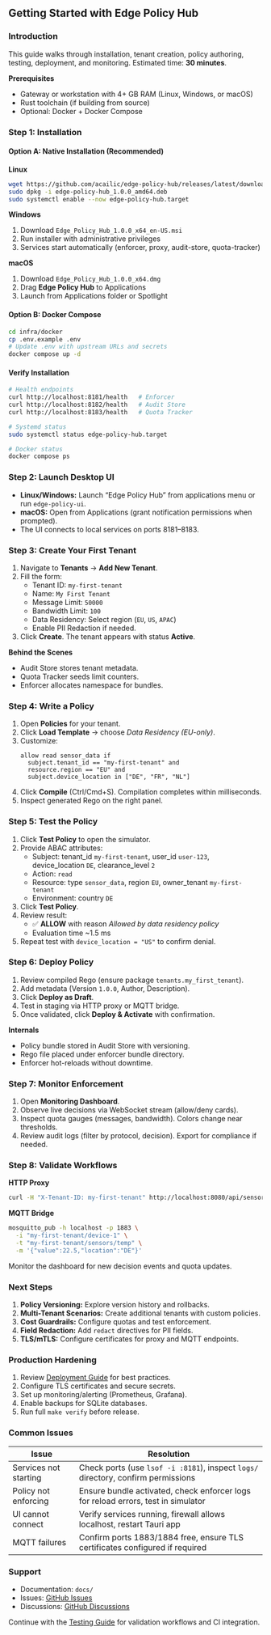 ## Getting Started with Edge Policy Hub

### Introduction

This guide walks through installation, tenant creation, policy authoring, testing, deployment, and monitoring. Estimated time: **30 minutes**.

**Prerequisites**
- Gateway or workstation with 4+ GB RAM (Linux, Windows, or macOS)
- Rust toolchain (if building from source)
- Optional: Docker + Docker Compose

### Step 1: Installation

#### Option A: Native Installation (Recommended)

**Linux**
```bash
wget https://github.com/acailic/edge-policy-hub/releases/latest/download/edge-policy-hub_1.0.0_amd64.deb
sudo dpkg -i edge-policy-hub_1.0.0_amd64.deb
sudo systemctl enable --now edge-policy-hub.target
```

**Windows**
1. Download `Edge_Policy_Hub_1.0.0_x64_en-US.msi`
2. Run installer with administrative privileges
3. Services start automatically (enforcer, proxy, audit-store, quota-tracker)

**macOS**
1. Download `Edge_Policy_Hub_1.0.0_x64.dmg`
2. Drag **Edge Policy Hub** to Applications
3. Launch from Applications folder or Spotlight

#### Option B: Docker Compose

```bash
cd infra/docker
cp .env.example .env
# Update .env with upstream URLs and secrets
docker compose up -d
```

#### Verify Installation

```bash
# Health endpoints
curl http://localhost:8181/health   # Enforcer
curl http://localhost:8182/health   # Audit Store
curl http://localhost:8183/health   # Quota Tracker

# Systemd status
sudo systemctl status edge-policy-hub.target

# Docker status
docker compose ps
```

### Step 2: Launch Desktop UI

- **Linux/Windows:** Launch “Edge Policy Hub” from applications menu or run `edge-policy-ui`.
- **macOS:** Open from Applications (grant notification permissions when prompted).
- The UI connects to local services on ports 8181–8183.

### Step 3: Create Your First Tenant

1. Navigate to **Tenants** → **Add New Tenant**.
2. Fill the form:
   - Tenant ID: `my-first-tenant`
   - Name: `My First Tenant`
   - Message Limit: `50000`
   - Bandwidth Limit: `100`
   - Data Residency: Select region (`EU`, `US`, `APAC`)
   - Enable PII Redaction if needed.
3. Click **Create**. The tenant appears with status **Active**.

**Behind the Scenes**
- Audit Store stores tenant metadata.
- Quota Tracker seeds limit counters.
- Enforcer allocates namespace for bundles.

### Step 4: Write a Policy

1. Open **Policies** for your tenant.
2. Click **Load Template** → choose *Data Residency (EU-only)*.
3. Customize:
   ```dsl
   allow read sensor_data if
     subject.tenant_id == "my-first-tenant" and
     resource.region == "EU" and
     subject.device_location in ["DE", "FR", "NL"]
   ```
4. Click **Compile** (Ctrl/Cmd+S). Compilation completes within milliseconds.
5. Inspect generated Rego on the right panel.

### Step 5: Test the Policy

1. Click **Test Policy** to open the simulator.
2. Provide ABAC attributes:
   - Subject: tenant_id `my-first-tenant`, user_id `user-123`, device_location `DE`, clearance_level `2`
   - Action: `read`
   - Resource: type `sensor_data`, region `EU`, owner_tenant `my-first-tenant`
   - Environment: country `DE`
3. Click **Test Policy**.
4. Review result:
   - ✅ **ALLOW** with reason *Allowed by data residency policy*
   - Evaluation time ~1.5 ms
5. Repeat test with `device_location = "US"` to confirm denial.

### Step 6: Deploy Policy

1. Review compiled Rego (ensure package `tenants.my_first_tenant`).
2. Add metadata (Version `1.0.0`, Author, Description).
3. Click **Deploy as Draft**.
4. Test in staging via HTTP proxy or MQTT bridge.
5. Once validated, click **Deploy & Activate** with confirmation.

**Internals**
- Policy bundle stored in Audit Store with versioning.
- Rego file placed under enforcer bundle directory.
- Enforcer hot-reloads without downtime.

### Step 7: Monitor Enforcement

1. Open **Monitoring Dashboard**.
2. Observe live decisions via WebSocket stream (allow/deny cards).
3. Inspect quota gauges (messages, bandwidth). Colors change near thresholds.
4. Review audit logs (filter by protocol, decision). Export for compliance if needed.

### Step 8: Validate Workflows

**HTTP Proxy**
```bash
curl -H "X-Tenant-ID: my-first-tenant" http://localhost:8080/api/sensor-data
```

**MQTT Bridge**
```bash
mosquitto_pub -h localhost -p 1883 \
  -i "my-first-tenant/device-1" \
  -t "my-first-tenant/sensors/temp" \
  -m '{"value":22.5,"location":"DE"}'
```

Monitor the dashboard for new decision events and quota updates.

### Next Steps

1. **Policy Versioning:** Explore version history and rollbacks.
2. **Multi-Tenant Scenarios:** Create additional tenants with custom policies.
3. **Cost Guardrails:** Configure quotas and test enforcement.
4. **Field Redaction:** Add `redact` directives for PII fields.
5. **TLS/mTLS:** Configure certificates for proxy and MQTT endpoints.

### Production Hardening

1. Review [Deployment Guide](deployment.md) for best practices.
2. Configure TLS certificates and secure secrets.
3. Set up monitoring/alerting (Prometheus, Grafana).
4. Enable backups for SQLite databases.
5. Run full `make verify` before release.

### Common Issues

| Issue | Resolution |
|-------|------------|
| Services not starting | Check ports (use `lsof -i :8181`), inspect `logs/` directory, confirm permissions |
| Policy not enforcing | Ensure bundle activated, check enforcer logs for reload errors, test in simulator |
| UI cannot connect | Verify services running, firewall allows localhost, restart Tauri app |
| MQTT failures | Confirm ports 1883/1884 free, ensure TLS certificates configured if required |

### Support

- Documentation: `docs/`
- Issues: [GitHub Issues](https://github.com/acailic/edge-policy-hub/issues)
- Discussions: [GitHub Discussions](https://github.com/acailic/edge-policy-hub/discussions)

Continue with the [Testing Guide](testing-guide.md) for validation workflows and CI integration.

